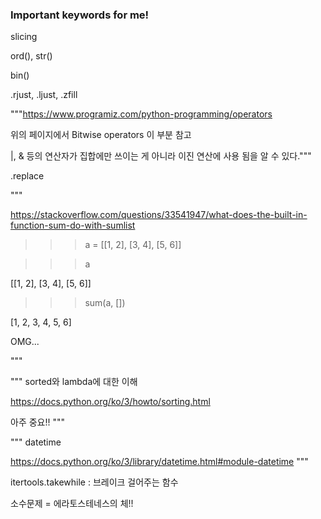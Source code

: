 ### Important keywords for me!

slicing

ord(), str()

bin()

.rjust, .ljust, .zfill

"""https://www.programiz.com/python-programming/operators

위의 페이지에서 Bitwise operators 이 부분 참고

|, & 등의 연산자가 집합에만 쓰이는 게 아니라 이진 연산에 사용 됨을 알 수 있다."""

.replace

"""

https://stackoverflow.com/questions/33541947/what-does-the-built-in-function-sum-do-with-sumlist

>>> a = [[1, 2], [3, 4], [5, 6]]

>>> a

[[1, 2], [3, 4], [5, 6]]

>>> sum(a, [])

[1, 2, 3, 4, 5, 6]

OMG...

"""

"""
sorted와 lambda에 대한 이해

https://docs.python.org/ko/3/howto/sorting.html


아주 중요!!
"""

"""
datetime

https://docs.python.org/ko/3/library/datetime.html#module-datetime
"""

itertools.takewhile : 브레이크 걸어주는 함수

소수문제 = 에라토스테네스의 체!!

~~~~~
